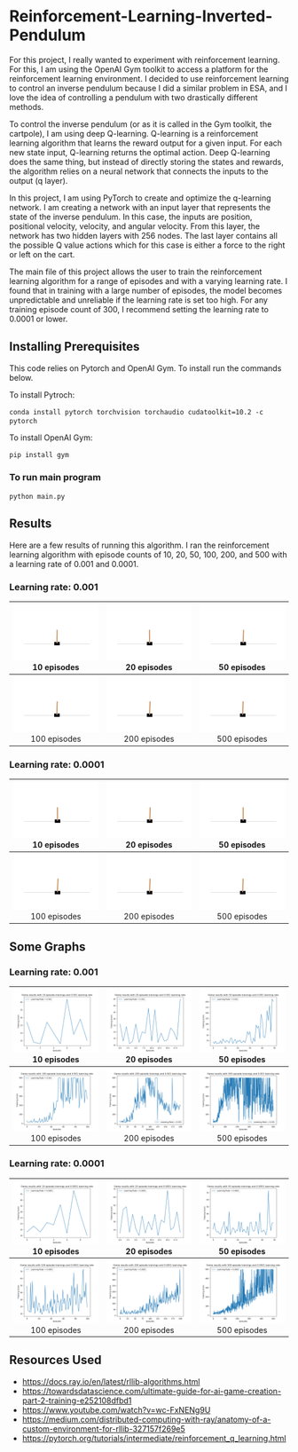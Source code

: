 # Reinforcement-Learning-Inverted-Pendulum

For this project, I really wanted to experiment with reinforcement learning. For this, I am using the OpenAI Gym toolkit to access a platform for the reinforcement learning environment. I decided to use reinforcement learning to control an inverse pendulum because I did a similar problem in ESA, and I love the idea of controlling a pendulum with two drastically different methods.

To control the inverse pendulum (or as it is called in the Gym toolkit, the cartpole), I am using deep Q-learning. Q-learning is a reinforcement learning algorithm that learns the reward output for a given input. For each new state input, Q-learning returns the optimal action. Deep Q-learning does the same thing, but instead of directly storing the states and rewards, the algorithm relies on a neural network that connects the inputs to the output (q layer).

In this project, I am using PyTorch to create and optimize the q-learning network. I am creating a network with an input layer that represents the state of the inverse pendulum. In this case, the inputs are position, positional velocity, velocity, and angular velocity. From this layer, the network has two hidden layers with 256 nodes. The last layer contains all the possible Q value actions which for this case is either a force to the right or left on the cart.

The main file of this project allows the user to train the reinforcement learning algorithm for a range of episodes and with a varying learning rate. I found that in training with a large number of episodes, the model becomes unpredictable and unreliable if the learning rate is set too high. For any training episode count of 300, I recommend setting the learning rate to 0.0001 or lower.

## Installing Prerequisites
This code relies on Pytorch and OpenAI Gym. To install run the commands below.

To install Pytroch:
```
conda install pytorch torchvision torchaudio cudatoolkit=10.2 -c pytorch
```
To install OpenAI Gym:
```
pip install gym
```

### To run main program
```
python main.py
```

## Results
Here are a few results of running this algorithm. I ran the reinforcement learning algorithm with episode counts of 10, 20, 50, 100, 200, and 500 with a learning rate of 0.001 and 0.0001.

### Learning rate: 0.001
|![Cart Pendulum Simulation Results](/media/10-games-lr-0.001.gif)10 episodes|![Cart Pendulum Simulation Results](/media/20-games-lr-0.001.gif)20 episodes|![Cart Pendulum Simulation Results](/media/50-games-lr-0.001.gif)50 episodes|
|:-:|:-:|:-:|
|![Cart Pendulum Simulation Results](/media/100-games-lr-0.001.gif)100 episodes|![Cart Pendulum Simulation Results](/media/200-games-lr-0.001.gif)200 episodes|![Cart Pendulum Simulation Results](/media/500-games-lr-0.001.gif)500 episodes|

### Learning rate: 0.0001
|![Cart Pendulum Simulation Results](/media/10-games-lr-0.0001.gif)10 episodes|![Cart Pendulum Simulation Results](/media/20-games-lr-0.0001.gif)20 episodes|![Cart Pendulum Simulation Results](/media/50-games-lr-0.0001.gif)50 episodes|
|:-:|:-:|:-:|
|![Cart Pendulum Simulation Results](/media/100-games-lr-0.0001.gif)100 episodes|![Cart Pendulum Simulation Results](/media/200-games-lr-0.001.gif)200 episodes|![Cart Pendulum Simulation Results](/media/500-games-lr-0.001.gif)500 episodes|


## Some Graphs
### Learning rate: 0.001
|![Cart Pendulum Simulation Results](/media/10-games-lr-0.001.png)10 episodes|![Cart Pendulum Simulation Results](/media/20-games-lr-0.001.png)20 episodes|![Cart Pendulum Simulation Results](/media/50-games-lr-0.001.png)50 episodes|
|:-:|:-:|:-:|
|![Cart Pendulum Simulation Results](/media/100-games-lr-0.001.png)100 episodes|![Cart Pendulum Simulation Results](/media/200-games-lr-0.001.png)200 episodes|![Cart Pendulum Simulation Results](/media/500-games-lr-0.001.png)500 episodes|

### Learning rate: 0.0001
|![Cart Pendulum Simulation Results](/media/10-games-lr-0.0001.png)10 episodes|![Cart Pendulum Simulation Results](/media/20-games-lr-0.0001.png)20 episodes|![Cart Pendulum Simulation Results](/media/50-games-lr-0.0001.png)50 episodes|
|:-:|:-:|:-:|
|![Cart Pendulum Simulation Results](/media/100-games-lr-0.0001.png)100 episodes|![Cart Pendulum Simulation Results](/media/200-games-lr-0.0001.png)200 episodes|![Cart Pendulum Simulation Results](/media/500-games-lr-0.0001.png)500 episodes|


## Resources Used
- https://docs.ray.io/en/latest/rllib-algorithms.html
- https://towardsdatascience.com/ultimate-guide-for-ai-game-creation-part-2-training-e252108dfbd1
- https://www.youtube.com/watch?v=wc-FxNENg9U
- https://medium.com/distributed-computing-with-ray/anatomy-of-a-custom-environment-for-rllib-327157f269e5
- https://pytorch.org/tutorials/intermediate/reinforcement_q_learning.html
